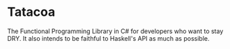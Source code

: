 Tatacoa
======

The Functional Programming Library in C# for developers who want to stay DRY. It also intends to be faithful to Haskell's API as much as possible.
